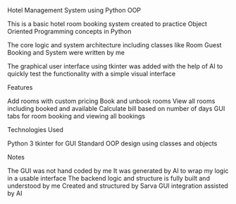 Hotel Management System using Python OOP

This is a basic hotel room booking system created to practice Object Oriented Programming concepts in Python

The core logic and system architecture including classes like Room Guest Booking and System were written by me

The graphical user interface using tkinter was added with the help of AI to quickly test the functionality with a simple visual interface

Features

Add rooms with custom pricing
Book and unbook rooms
View all rooms including booked and available
Calculate bill based on number of days
GUI tabs for room booking and viewing all bookings

Technologies Used

Python 3
tkinter for GUI
Standard OOP design using classes and objects

Notes

The GUI was not hand coded by me It was generated by AI to wrap my logic in a usable interface
The backend logic and structure is fully built and understood by me
Created and structured by Sarva
GUI integration assisted by AI
